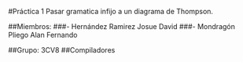 #Práctica 1 Pasar gramatica infijo a un diagrama de Thompson.

##Miembros:
###- Hernández Ramirez Josue David
###- Mondragón Pliego Alan Fernando

##Grupo: 3CV8
##Compiladores
